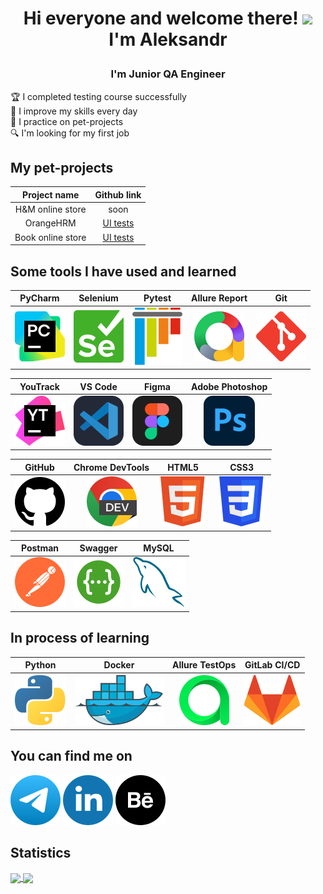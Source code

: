 # <p align=center>Hi everyone and welcome there! <img src="https://github.com/blackcater/blackcater/raw/main/images/Hi.gif" height="32"><br>I'm Aleksandr</p>
### <p align=center>I'm Junior QA Engineer</p>
:trophy: I completed testing course successfully <br>
:rocket: I improve my skills every day <br>
:dog: I practice on pet-projects <br>
:mag: I'm looking for my first job
## My pet-projects
|   Project name    |                                              Github link                                              |
|:-----------------:|:-----------------------------------------------------------------------------------------------------:|
| H&M online store  |                                                 soon                                                  |
|     OrangeHRM     |                         [UI tests](https://github.com/sashaAverin/orange-hrm)                         |
| Book online store |                     [UI tests](https://github.com/sashaAverin/book-store-testing)                     |
## Some tools I have used and learned
<table style="white-space: nowrap;">
    <thead>
        <tr>
            <th>PyCharm</th>
            <th>Selenium</th>
            <th>Pytest</th>
            <th>Allure Report</th>
            <th>Git</th>
        </tr>
    </thead>
    <tbody>
        <tr align="center">
            <td style="min-width:80px;"><img src="Icons/PyCharm.svg"></td>
            <td style="min-width:80px;"><img src="Icons/Selenium.svg"></td>
            <td style="min-width:80px;"><img src="Icons/Pytest.svg"></td>
            <td style="min-width:80px;"><img src="Icons/Allure.svg"></td>
            <td style="min-width:80px;"><img src="Icons/Git.svg"></td>
        </tr>
    </tbody>
</table>
<table style="white-space: nowrap;">
    <thead>
        <tr>
            <th>YouTrack</th>
            <th>VS Code</th>
            <th>Figma</th>
            <th>Adobe Photoshop</th>
        </tr>
    </thead>
    <tbody>
        <tr align="center">
            <td style="min-width:80px;"><img src="Icons/YouTrack.svg"></td>
            <td style="min-width:80px;"><img src="Icons/VSCode.svg"></td>
            <td style="min-width:80px;"><img src="Icons/Figma.svg"></td>
            <td style="min-width:80px;"><img src="Icons/Photoshop.svg"></td>
        </tr>
    </tbody>
</table>
<table style="white-space: nowrap;">
    <thead>
        <tr>
            <th>GitHub</th>
            <th>Chrome DevTools</th>
            <th>HTML5</th>
            <th>CSS3</th>
        </tr>
    </thead>
    <tbody>
        <tr align="center">
            <td style="min-width:80px;"><img src="Icons/GitHub.svg"></td>
            <td style="min-width:80px;"><img src="Icons/Chrome.svg"></td>
            <td style="min-width:80px;"><img src="Icons/Html.svg"></td>
            <td style="min-width:80px;"><img src="Icons/Css.svg"></td>
        </tr>
    </tbody>
</table>
<table style="white-space: nowrap;">
    <thead>
        <tr>
            <th>Postman</th>
            <th>Swagger</th>
            <th>MySQL</th>
        </tr>
    </thead>
    <tbody>
        <tr align="center">
            <td style="min-width:80px;"><img src="Icons/Postman.svg"></td>
            <td style="min-width:80px;"><img src="Icons/Swagger.svg"></td>
            <td style="min-width:80px;"><img src="Icons/MySQL.svg"></td>
        </tr>
    </tbody>
</table>

## In process of learning
<table style="white-space: nowrap;">
    <thead>
        <tr>
            <th>Python</th>
            <th>Docker</th>
            <th>Allure TestOps</th>
            <th>GitLab CI/CD</th>
        </tr>
    </thead>
    <tbody>
        <tr align="center">
            <td style="min-width:80px;"><img src="Icons/Python.svg"></td>
            <td style="min-width:80px;"><img src="Icons/Docker.svg"></td>
            <td style="min-width:80px;"><img src="Icons/TestOps.svg"></td>
            <td style="min-width:80px;"><img src="Icons/GitLab.svg"></td>
        </tr>
    </tbody>
</table>

## You can find me on
[![](Icons/Telegram.svg)](https://t.me/avrn_sasha) [![](Icons/LinkedIn.svg)](https://www.linkedin.com/in/sasha-averin/) [![](Icons/Behance.svg)](https://www.behance.net/aleksandraverin)
## Statistics
<a target="_blank" href="https://github.com/sashaAverin?tab=repositories">
  <img height=200 align="center" src="https://github-readme-stats.vercel.app/api?username=sashaAverin&show_icons=true&theme=dracula&hide_border=true&border_radius=10&custom_title=My+statistics&bg_color=DEG,8CCAC5,6972B5&icon_color=ffffff&title_color=ffffff"/>
</a>
<a target="_blank" href="https://github.com/sashaAverin?tab=repositories">
  <img height=200 align="center" src="https://github-readme-stats.vercel.app/api/top-langs/?username=sashaAverin&layout=donut&show_icons=true&theme=dracula&hide_border=true&border_radius=10&bg_color=DEG,6972B5,8CCAC5&icon_color=ffffff&title_color=ffffff"/>
</a>